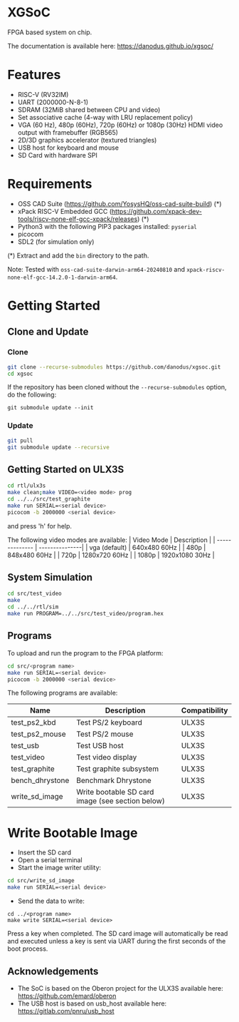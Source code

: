 # XGSoC 

FPGA based system on chip.

The documentation is available here: https://danodus.github.io/xgsoc/

# Features

- RISC-V (RV32IM)
- UART (2000000-N-8-1)
- SDRAM (32MiB shared between CPU and video)
- Set associative cache (4-way with LRU replacement policy)
- VGA (60 Hz), 480p (60Hz), 720p (60Hz) or 1080p (30Hz) HDMI video output with framebuffer (RGB565)
- 2D/3D graphics accelerator (textured triangles)
- USB host for keyboard and mouse
- SD Card with hardware SPI

# Requirements

- OSS CAD Suite (https://github.com/YosysHQ/oss-cad-suite-build) (*)
- xPack RISC-V Embedded GCC (https://github.com/xpack-dev-tools/riscv-none-elf-gcc-xpack/releases) (*)
- Python3 with the following PIP3 packages installed: `pyserial`
- picocom
- SDL2 (for simulation only)

(*) Extract and add the `bin` directory to the path.

Note: Tested with `oss-cad-suite-darwin-arm64-20240810` and `xpack-riscv-none-elf-gcc-14.2.0-1-darwin-arm64`.

# Getting Started

## Clone and Update

### Clone

```bash
git clone --recurse-submodules https://github.com/danodus/xgsoc.git
cd xgsoc
```

If the repository has been cloned without the `--recurse-submodules` option, do the following:
```
git submodule update --init
```

### Update

```bash
git pull
git submodule update --recursive
```

## Getting Started on ULX3S

```bash
cd rtl/ulx3s
make clean;make VIDEO=<video mode> prog
cd ../../src/test_graphite
make run SERIAL=<serial device>
picocom -b 2000000 <serial device>
```

and press 'h' for help.

The following video modes are available:
| Video Mode     | Description    |
| -------------- | ---------------|
| vga (default)  | 640x480 60Hz   |
| 480p           | 848x480 60Hz   |
| 720p           | 1280x720 60Hz  |
| 1080p          | 1920x1080 30Hz |

## System Simulation

```bash
cd src/test_video
make
cd ../../rtl/sim
make run PROGRAM=../../src/test_video/program.hex
```

## Programs

To upload and run the program to the FPGA platform:

```bash
cd src/<program name>
make run SERIAL=<serial device>
picocom -b 2000000 <serial device>
```

The following programs are available:

| Name            | Description                                         | Compatibility    |
| --------------- | --------------------------------------------------- | ---------------- |
| test_ps2_kbd    | Test PS/2 keyboard                                  | ULX3S            |
| test_ps2_mouse  | Test PS/2 mouse                                     | ULX3S            |
| test_usb        | Test USB host                                       | ULX3S            |
| test_video      | Test video display                                  | ULX3S            |
| test_graphite   | Test graphite subsystem                             | ULX3S            |
| bench_dhrystone | Benchmark Dhrystone                                 | ULX3S            |
| write_sd_image  | Write bootable SD card image (see section below)    | ULX3S            |

# Write Bootable Image

- Insert the SD card
- Open a serial terminal
- Start the image writer utility:
```bash
cd src/write_sd_image
make run SERIAL=<serial device>
```
- Send the data to write:
```
cd ../<program name>
make write SERIAL=<serial device>
```
Press a key when completed. The SD card image will automatically be read and executed unless a key is sent via UART during the first seconds of the boot process.

## Acknowledgements

- The SoC is based on the Oberon project for the ULX3S available here: https://github.com/emard/oberon
- The USB host is based on usb_host available here: https://gitlab.com/pnru/usb_host
